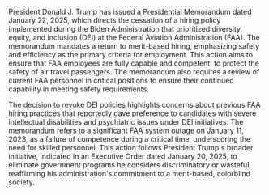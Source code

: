 President Donald J. Trump has issued a Presidential Memorandum dated January 22, 2025, which directs the cessation of a hiring policy implemented during the Biden Administration that prioritized diversity, equity, and inclusion (DEI) at the Federal Aviation Administration (FAA). The memorandum mandates a return to merit-based hiring, emphasizing safety and efficiency as the primary criteria for employment. This action aims to ensure that FAA employees are fully capable and competent, to protect the safety of air travel passengers. The memorandum also requires a review of current FAA personnel in critical positions to ensure their continued capability in meeting safety requirements.

The decision to revoke DEI policies highlights concerns about previous FAA hiring practices that reportedly gave preference to candidates with severe intellectual disabilities and psychiatric issues under DEI initiatives. The memorandum refers to a significant FAA system outage on January 11, 2023, as a failure of competence during a critical time, underscoring the need for skilled personnel. This action follows President Trump's broader initiative, indicated in an Executive Order dated January 20, 2025, to eliminate government programs he considers discriminatory or wasteful, reaffirming his administration's commitment to a merit-based, colorblind society.